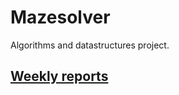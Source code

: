# Mazesolver

Algorithms and datastructures project.

## [Weekly reports](https://github.com/lehtoneo/Mazesolver/tree/master/documentation/weeklyreports)
